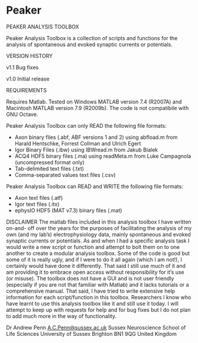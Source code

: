 # Peaker

PEAKER ANALYSIS TOOLBOX

Peaker Analysis Toolbox is a collection of scripts and functions for 
the analysis of spontaneous and evoked synaptic currents or potentials.



VERSION HISTORY

v1.1  Bug fixes

v1.0	Initial release


REQUIREMENTS

Requires Matlab. Tested on Windows MATLAB version 7.4 (R2007A) and 
Macintosh MATLAB version 7.9 (R2009b). The code is not compatibile with 
GNU Octave. 

Peaker Analysis Toolbox can only READ the following file formats:
- Axon binary files (.abf, ABF versions 1 and 2) using abfload.m from 
  Harald Hentschke, Forrest Collman and Ulrich Egert
- Igor Binary Files (.ibw) using IBWread.m from Jakub Bialek
- ACQ4 HDF5 binary files (.ma) using readMeta.m from Luke Campagnola
  (uncompressed format only)
- Tab-delimited text files (.txt)
- Comma-separated values text files (.csv)

Peaker Analysis Toolbox can READ and WRITE the following file formats:
- Axon text files (.atf)
- Igor text files (.itx) 
- ephysIO HDF5 (MAT v7.3) binary files (.mat) 


DISCLAIMER
The matlab files included in this analysis toolbox I have written on-and-
off over the years for the purposes of facilitating the analysis of my own 
(and my lab’s) electrophysiology data, mainly spontaneous and evoked synaptic 
currents or potentials. As and when I had a specific analysis task I would 
write a new script or function and attempt to bolt them on to one another 
to create a modular analysis toolbox. Some of the code is good but some of 
it is really ugly, and if I were to do it all again (which I am not!), I 
certainly would have done it differently. That said I still use much of it 
and am providing it to embrace open access without responsibility for it’s 
use (or misuse). The toolbox does not have a GUI and is not user friendly 
(especially if you are not that familiar with Matlab) and it lacks tutorials 
or a comprehensive manual. That said, I have tried to write extensive help 
information for each script/function in this toolbox. Researchers I know 
who have learnt to use this analysis toolbox like it and still use it today. 
I will attempt to keep up with requests for help and for bug fixes but I do 
not plan to add much more in the way of functionality.


Dr Andrew Penn 
A.C.Penn@sussex.ac.uk
Sussex Neuroscience
School of Life Sciences
University of Sussex
Brighton BN1 9QG
United Kingdom
